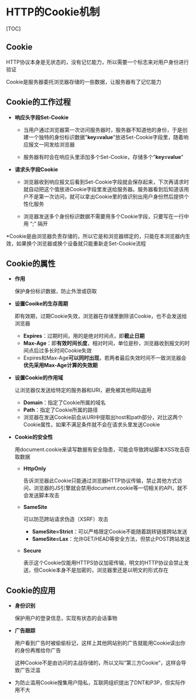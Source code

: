# HTTP的Cookie机制

[TOC]

## Cookie

HTTP协议本身是无状态的，没有记忆能力，所以需要一个标志来对用户身份进行验证

Cookie是服务器委托浏览器存储的一些数据，让服务器有了记忆能力



## Cookie的工作过程

- **响应头字段Set-Cookie**

  - 当用户通过浏览器第一次访问服务器时，服务器不知道他的身份，于是创建一个独特的身份标识数据"**key=value**"放进Set-Cookie字段里，随着响应报文一同发给浏览器

  - 服务器有时会在响应头里添加多个Set-Cookie，存储多个"**key=value**"

- **请求头字段Cookie**

  - 浏览器收到响应报文后看到Set-Cookie字段就会保存起来，下次再请求时就自动把这个值放进Cookie字段里发送给服务器。服务器看到后知道该用户不是第一次访问，就可以拿出Cookie里的值识别出用户身份然后提供个性化服务

  - 浏览器发送多个身份标识数据不需要用多个Cookie字段，只要写在一行中用 “;” 隔开

*Cookie是由浏览器负责存储的，所以它是和浏览器绑定的，只能在本浏览器内生效，如果换个浏览器或换个设备就只能重新走Set-Cookie流程



## Cookie的属性

- **作用**

  保护身份标识数据，防止外泄或窃取

- **设置Cooike的生存周期**

  即有效期，过期Cookie失效，浏览器在存储里删除该Cookie，也不会发送给浏览器

  - **Expires**：过期时间，用的是绝对时间点，即**截止日期**
  - **Max-Age**：即**有效时间长度**，相对时间，单位是秒，浏览器收到报文的时间点后过多长时间Cookie失效
  - Expires和Max-Age**可以同时出现**，若两者最后失效时间不一致浏览器会**优先采用Max-Age计算的失效期**

- **设置Cookie的作用域**

  让浏览器仅发送给特定的服务器和URI，避免被其他网站盗用

  - **Domain**：指定了Cookie所属的域名
  - **Path**：指定了Cookie所属的路径
  - 浏览器在发送Cookie前会从URI中提取出host和path部分，对比这两个Cookie属性，如果不满足条件就不会在请求头里发送Cookie

- **Cookie的安全性**

  用document.cookie来读写数据有安全隐患，可能会导致跨站脚本XSS攻击窃取数据

  - **HttpOnly**

    告诉浏览器此Cookie只能通过浏览器HTTP协议传输，禁止其他方式访问，浏览器的JS引擎就会禁用document.cookie等一切相关的API，就不会发送脚本攻击

  - **SameSite**

    可以防范跨站请求伪造（XSRF）攻击

    - **SameSite=Strict**：可以严格限定Cookie不能随着跳转链接跨站发送
    - **SameSite=Lax**：允许GET/HEAD等安全方法，但禁止POST跨站发送

  - **Secure**

    表示这个Cookie仅能用HTTPS协议加密传输，明文的HTTP协议会禁止发送，但Cookie本身不是加密的，浏览器里还是以明文的形式存在



## Cookie的应用

- **身份识别**

  保护用户的登录信息，实现有状态的会话事物

- **广告跟踪**

  用户看到广告时被偷偷标记，这样上其他网站别的广告就能用Cookie读出你的身份再推给你广告

  这种Cookie不是由访问的主战存储的，所以又叫“第三方Cookie”，这样会导致广告泛滥

- 为防止滥用Cookie搜集用户隐私，互联网组织提出了DNT和P3P，但实际作用不大



